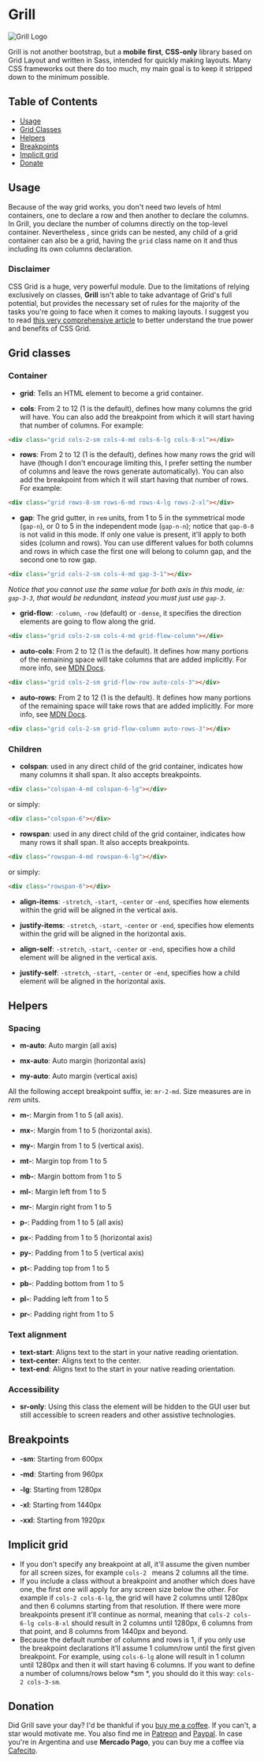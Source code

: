 # Grill

![Grill Logo](logo/logo_transparent-small.png)

Grill is not another bootstrap, but a **mobile first**, **CSS-only** library based on Grid Layout and written in Sass,
intended for quickly making layouts. Many CSS frameworks out there do too much, my main goal is to keep it stripped down
 to the minimum possible. 

## Table of Contents

- [Usage](#usage)
- [Grid Classes](#grid-classes)
- [Helpers](#helpers)
- [Breakpoints](#breakpoints)
- [Implicit grid](#implicit-grid)
- [Donate](#donation)

## Usage

Because of the way grid works, you don't need two levels of html containers, one to declare a row and then another to
 declare the columns. In Grill, you declare the number of columns directly on the top-level container. Nevertheless
 , since grids can be nested, any child of a grid container can also be a grid, having the `grid` class name on it
  and thus including its own columns declaration. 
  
### Disclaimer

CSS Grid is a huge, very powerful module. Due to the limitations of relying exclusively on classes, **Grill** isn't able
 to take advantage of Grid's full potential, but provides the necessary set of rules for the majority of the
  tasks you're going to face when it comes to making layouts. I suggest you to read [this very
 comprehensive article](https://css-tricks.com/snippets/css/complete-guide-grid/) to better understand the true power
  and benefits of CSS Grid.

## Grid classes

### Container

- **grid**: Tells an HTML element to become a grid container.

- **cols**: From 2 to 12 (1 is the default), defines how many columns the grid will have. You
 can also add the breakpoint from which it will start having that number of columns. For example:

``` html
<div class="grid cols-2-sm cols-4-md cols-6-lg cols-8-xl"></div>
```

- **rows**: From 2 to 12 (1 is the default), defines how many rows the grid will have (though I don't encourage limiting
 this, I prefer setting the number of columns and leave the rows generate automatically). 
 You can also add the breakpoint from which it will start having that number of rows. For example:

``` html
<div class="grid rows-8-sm rows-6-md rows-4-lg rows-2-xl"></div>
```

- **gap**: The grid gutter, in `rem` units, from 1 to 5 in the symmetrical mode (`gap-n`), or 0 to 5 in the independent
 mode (`gap-n-n`); notice that `gap-0-0` is not valid in this mode. If only one value is present, it'll apply to both
 sides (column and rows). You can use different values for both columns and rows in which case the first one will belong
 to column gap, and the second one to row gap. 
 
``` html
<div class="grid cols-2-sm cols-4-md gap-3-1"></div>
```
_Notice that you cannot use the same value for both axis in this mode, ie: `gap-3-3`, that would be redundant, instead
 you must just use `gap-3`._

- **grid-flow**: `-column`, `-row` (default) or `-dense`, it specifies the direction elements are going to flow along
 the grid.

``` html
<div class="grid cols-2-sm cols-4-md grid-flow-column"></div>
```

- **auto-cols**: From 2 to 12 (1 is the default). It defines how many portions of the remaining space will take columns
 that are added implicitly.
 For more info, see [MDN Docs](https://developer.mozilla.org/en-US/docs/Web/CSS/grid-auto-columns).

``` html
<div class="grid cols-2-sm grid-flow-row auto-cols-3"></div>
```

- **auto-rows**: From 2 to 12 (1 is the default). It defines how many portions of the remaining space will take rows
 that are added implicitly.
 For more info, see [MDN Docs](https://developer.mozilla.org/en-US/docs/Web/CSS/grid-auto-rows).

``` html
<div class="grid cols-2-sm grid-flow-column auto-rows-3"></div>
```

### Children

- **colspan**: used in any direct child of the grid container, indicates how many columns it shall span. It also accepts
 breakpoints.

``` html
<div class="colspan-4-md colspan-6-lg"></div>
```

or simply:

``` html
<div class="colspan-6"></div>
```

- **rowspan**: used in any direct child of the grid container, indicates how many rows it shall span. It also accepts
 breakpoints.

``` html
<div class="rowspan-4-md rowspan-6-lg"></div>
```

or simply:

``` html
<div class="rowspan-6"></div>
```

- **align-items**: `-stretch`, `-start`, `-center` or `-end`, specifies how elements within the grid will be aligned
 in the vertical axis.

- **justify-items**: `-stretch`, `-start`, `-center` or `-end`, specifies how elements within the grid will be aligned
 in the horizontal axis.

- **align-self**: `-stretch`, `-start`, `-center` or `-end`, specifies how a child element will be aligned in the
 vertical axis.

- **justify-self**: `-stretch`, `-start`, `-center` or `-end`, specifies how a child element will be aligned in the
 horizontal axis.

## Helpers

### Spacing

- **m-auto**: Auto margin (all axis)

- **mx-auto**: Auto margin (horizontal axis)

- **my-auto**: Auto margin (vertical axis)

All the following accept breakpoint suffix, ie: `mr-2-md`. Size measures are in *rem* units.

- **m-**: Margin from 1 to 5 (all axis).

- **mx-**: Margin from 1 to 5 (horizontal axis).

- **my-**: Margin from 1 to 5 (vertical axis).

- **mt-**: Margin top from 1 to 5

- **mb-**: Margin bottom from 1 to 5

- **ml-**: Margin left from 1 to 5

- **mr-**: Margin right from 1 to 5

- **p-**: Padding from 1 to 5 (all axis)

- **px-**: Padding from 1 to 5 (horizontal axis)

- **py-**: Padding from 1 to 5 (vertical axis)

- **pt-**: Padding top from 1 to 5

- **pb-**: Padding bottom from 1 to 5

- **pl-**: Padding left from 1 to 5

- **pr-**: Padding right from 1 to 5

### Text alignment

- **text-start**: Aligns text to the start in your native reading orientation.
- **text-center**: Aligns text to the center.
- **text-end**: Aligns text to the start in your native reading orientation.

### Accessibility

- **sr-only**: Using this class the element will be hidden to the GUI user but still accessible to screen readers and
 other assistive technologies.

## Breakpoints

- **-sm**: Starting from 600px

- **-md**: Starting from 960px

- **-lg**: Starting from 1280px

- **-xl**: Starting from 1440px

- **-xxl**: Starting from 1920px

## Implicit grid

- If you don't specify any breakpoint at all, it'll assume the given number for all screen sizes, for example `cols-2
` means 2 columns all the time.
- If you include a class without a breakpoint and another which does have one, the first one will apply for any screen
 size below the other. For example if `cols-2 cols-6-lg`, the grid will have 2 columns until
  1280px and then 6 columns starting from that resolution. If there were more breakpoints present it'll continue as
   normal, meaning that `cols-2 cols-6-lg cols-8-xl` should result in 2 columns until 1280px, 6 columns from that
    point, and 8 columns from 1440px and beyond.
- Because the default number of columns and rows is 1, if you only use the breakpoint declarations it'll assume 1
 column/row until the first given breakpoint. For example, using `cols-6-lg` alone will result in 1 column
  until 1280px and then it will start having 6 columns. If you want to define a number of columns/rows below *sm
  *, you should do it this way: `cols-2 cols-3-sm`.

## Donation

Did Grill save your day? I'd be thankful if you [buy me a coffee](https://www.buymeacoffee.com/fena). If you can't, a
 star would motivate me.
You also find me in [Patreon](https://patreon.com/fenavente) and [Paypal](https://paypal.me/adrianbenavente).
In case you're in Argentina and use **Mercado Pago**, you can buy me a coffee via [Cafecito](https://cafecito.app/fena).
